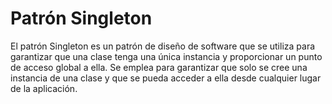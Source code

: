 # Patrón Singleton

El patrón Singleton es un patrón de diseño de software que se utiliza para garantizar que una 
clase tenga una única instancia y proporcionar un punto de acceso global a ella. 
Se emplea para garantizar que solo se cree una instancia de una clase y que se pueda acceder a ella desde cualquier lugar de la aplicación.
